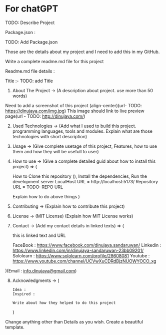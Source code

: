 # For chatGPT

TODO: Describe Project

Package.json :

TODO: Add Package.json

Those are the details about my project and I need to add this in my GitHub.

Write a complete readme.md file for this project

Readme.md file details :

Title :- TODO: add Title

1.  About The Project -> (A description about project. use more than 50 words)

Need to add a screenshot of this project (align-center)(url- TODO: https://dinujaya.com/img.jpg) This image should link to live preview page(url - TODO: http://dinujaya.com/)

2.  Used Technologies -> (Add what I used to build this project. programming languages, tools and modules. Explain what are those technologies with short description)
3.  Usage -> (Give complete usetage of this project, Features, how to use them and how they will be usefull to user)
4.  How to use -> (Give a complete detailed guid about how to install this project) => (

    How to Clone this repository (), Install the dependencies, Run the development server
    LocalHost URL = http://localhost:5173/
    Repository URL = TODO: REPO URL

    Explain how to do above things
    )

5.  Contributing -> (Explain how to contribute this project)
6.  License -> (MIT License) (Explain how MIT License works)
7.  Contact -> (Add my contact details in linked texts) => (

    this is linked text and URL

    FaceBook : https://www.facebook.com/dinujaya.sandaruwan/
    Linkedin : https://www.linkedin.com/in/dinujaya-sandaruwan-23bb09201/
    Sololearn : https://www.sololearn.com/profile/28608081
    Youtube : https://www.youtube.com/channel/UCVwXuCDRdBjzNUOWYOCO_xg

)(Email : info.dinujaya@gmail.com)

8.  Acknowledgments -> (

        Idea :
        Inspired :

        Write about how they helped to do this project

    )

Change anything other than Details as you wish. Create a beautiful template.
